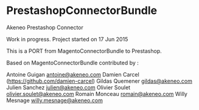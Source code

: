 # PrestashopConnectorBundle
Akeneo Prestashop Connector

Work in progress. Project started on 17 Jun 2015

This is a PORT from MagentoConnectorBundle to Prestashop.

Based on MagentoConnectorBundle contributed by :

Antoine Guigan <antoine@akeneo.com>
Damien Carcel (https://github.com/damien-carcel)
Gildas Quemener <gildas@akeneo.com>
Julien Sanchez <julien@akeneo.com>
Olivier Soulet <olivier.soulet@akeneo.com>
Romain Monceau <romain@akeneo.com>
Willy Mesnage <willy.mesnage@akeneo.com>